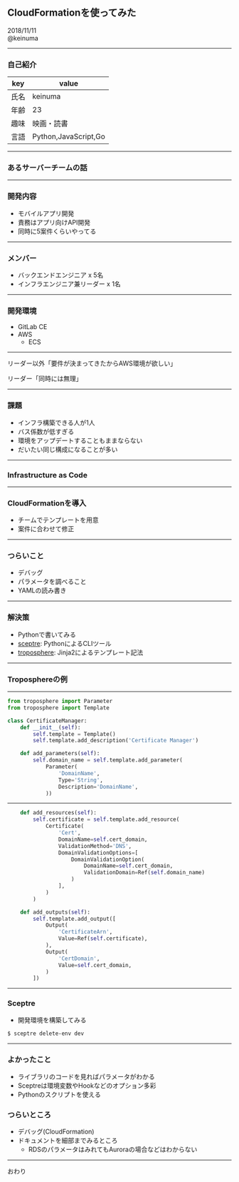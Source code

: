 ## CloudFormationを使ってみた

2018/11/11  
@keinuma

---

### 自己紹介

| key | value |
| --- | --- |
| 氏名 | keinuma |
| 年齢 | 23 |
| 趣味 | 映画・読書 |
| 言語 | Python,JavaScript,Go |

---

### あるサーバーチームの話

---

### 開発内容
- モバイルアプリ開発
- 責務はアプリ向けAPI開発
- 同時に5案件くらいやってる

---

### メンバー
- バックエンドエンジニア x 5名
- インフラエンジニア兼リーダー x 1名

---

### 開発環境
- GitLab CE
- AWS
  - ECS

---

リーダー以外「要件が決まってきたからAWS環境が欲しい」  
  
リーダー「同時には無理」

---

### 課題
- インフラ構築できる人が1人
- バス係数が低すぎる 
- 環境をアップデートすることもままならない
- だいたい同じ構成になることが多い

---

### Infrastructure as Code

---

### CloudFormationを導入
- チームでテンプレートを用意
- 案件に合わせて修正

---

### つらいこと
- デバッグ
- パラメータを調べること
- YAMLの読み書き

---

### 解決策
- Pythonで書いてみる
- [sceptre](https://github.com/cloudreach/sceptre): PythonによるCLIツール
- [troposphere](https://github.com/cloudtools/troposphere): Jinja2によるテンプレート記法

---

### Troposphereの例

---

```python
from troposphere import Parameter
from troposphere import Template

class CertificateManager:
    def __init__(self):
        self.template = Template()
        self.template.add_description('Certificate Manager')

    def add_parameters(self):
        self.domain_name = self.template.add_parameter(
            Parameter(
                'DomainName',
                Type='String',
                Description='DomainName',
            ))
```

---

```python
    def add_resources(self):
        self.certificate = self.template.add_resource(
            Certificate(
                'Cert',
                DomainName=self.cert_domain,
                ValidationMethod='DNS',
                DomainValidationOptions=[
                    DomainValidationOption(
                        DomainName=self.cert_domain,
                        ValidationDomain=Ref(self.domain_name)
                    )
                ],
            )
        )

    def add_outputs(self):
        self.template.add_output([
            Output(
                'CertificateArn',
                Value=Ref(self.certificate),
            ),
            Output(
                'CertDomain',
                Value=self.cert_domain,
            )
        ])

```

---

### Sceptre
- 開発環境を構築してみる

```bash
$ sceptre delete-env dev
```

---

### よかったこと
- ライブラリのコードを見ればパラメータがわかる
- Sceptreは環境変数やHookなどのオプション多彩
- Pythonのスクリプトを使える

### つらいところ
- デバッグ(CloudFormation)
- ドキュメントを細部までみるところ
  - RDSのパラメータはみれてもAuroraの場合などはわからない

---

おわり

